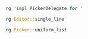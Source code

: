 
```rust
rg 'impl PickerDelegate for '
```

```rust
rg Editor::single_line
```

```rust
rg Picker::uniform_list
```
